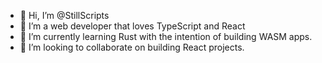 - 👋 Hi, I’m @StillScripts
- 👀 I’m a web developer that loves TypeScript and React
- 🌱 I’m currently learning Rust with the intention of building WASM apps.
- 💞️ I’m looking to collaborate on building React projects.

<!---
StillScripts/StillScripts is a ✨ special ✨ repository because its `README.md` (this file) appears on your GitHub profile.
You can click the Preview link to take a look at your changes.
--->
